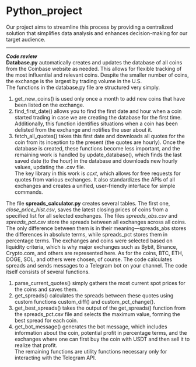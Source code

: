 # Python_project
Our project aims to streamline this process by providing a centralized solution that simplifies data analysis and enhances decision-making for our target audience.
***
***Code review***\
**Database.py** automatically creates and updates the database of all coins from the Coinbase website as needed. This allows for flexible tracking of the most influential and relevant coins. Despite the smaller number of coins, the exchange is the largest by trading volume in the U.S.\
The functions in the database.py file are structured very simply. 
1. get_new_coins() is used only once a month to add new coins that have been listed on the exchange.
2. find_first_date() allows you to find the first date and hour when a coin started trading in case we are creating the database for the first time. Additionally, this function identifies situations when a coin has been delisted from the exchange and notifies the user about it.
3. fetch_all_quotes() takes this first date and downloads all quotes for the coin from its inception to the present (the quotes are hourly). Once the database is created, these functions become less important, and the remaining work is handled by update_database(), which finds the last saved date (to the hour) in the database and downloads new hourly values, updating the .csv file.\
The key library in this work is *ccxt*, which allows for free requests for quotes from various exchanges. It also standardizes the APIs of all exchanges and creates a unified, user-friendly interface for simple commands.


The file **spreads_calculator.py** creates several tables. The first one, *close_price_hist.csv*, saves the latest closing prices of coins from a specified list for all selected exchanges. The files *spreads_abs.csv* and *spreads_pct.csv* store the spreads between all exchanges across all coins. The only difference between them is in their meaning—spreads_abs stores the differences in absolute terms, while spreads_pct stores them in percentage terms.
The exchanges and coins were selected based on liquidity criteria, which is why major exchanges such as Bybit, Binance, Crypto.com, and others are represented here. As for the coins, BTC, ETH, DOGE, SOL, and others were chosen, of course.
The code calculates spreads and sends messages to a Telegram bot on your channel. The code itself consists of several functions. 
1. parse_current_quotes() simply gathers the most current spot prices for the coins and saves them.
2. get_spreads() calculates the spreads between these quotes using custom functions custom_diff() and custom_pct_change().
3. get_best_spreads() takes the output of the get_spreads() function from the spreads_pct.csv file and selects the maximum value, forming the best spread for each coin.
4. get_bot_message() generates the bot message, which includes information about the coin, potential profit in percentage terms, and the exchanges where one can first buy the coin with USDT and then sell it to realize that profit.\
The remaining functions are utility functions necessary only for interacting with the Telegram API.
